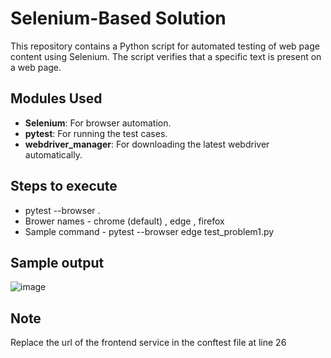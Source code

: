# Selenium-Based Solution

This repository contains a Python script for automated testing of web page content using Selenium. The script verifies that a specific text is present on a web page.

## Modules Used

- **Selenium**: For browser automation.
- **pytest**: For running the test cases.
- **webdriver_manager**: For downloading the latest webdriver automatically.

## Steps to execute

- pytest --browser <browser names> .
- Brower names - chrome (default) , edge , firefox
- Sample command - pytest --browser edge test_problem1.py

## Sample output

![image](https://github.com/user-attachments/assets/9f35fbff-a95e-4d47-9d5f-0d835e9d93e2)


## Note

Replace the url of the frontend service in the conftest file at line 26
   
